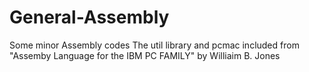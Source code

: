 # General-Assembly
Some minor Assembly codes 
The util library and 
pcmac included from "Assemby Language for the IBM PC FAMILY" by Williaim B. Jones
